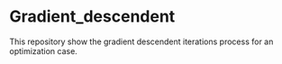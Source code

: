 # Gradient_descendent
This repository show the gradient descendent iterations process for an optimization case. 

